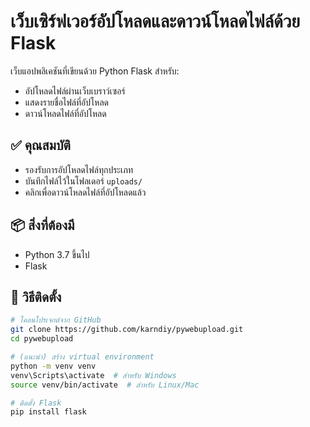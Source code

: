 # เว็บเซิร์ฟเวอร์อัปโหลดและดาวน์โหลดไฟล์ด้วย Flask

เว็บแอปพลิเคชันที่เขียนด้วย Python Flask สำหรับ:

- อัปโหลดไฟล์ผ่านเว็บเบราว์เซอร์
- แสดงรายชื่อไฟล์ที่อัปโหลด
- ดาวน์โหลดไฟล์ที่อัปโหลด

## ✅ คุณสมบัติ

- รองรับการอัปโหลดไฟล์ทุกประเภท
- บันทึกไฟล์ไว้ในโฟลเดอร์ `uploads/`
- คลิกเพื่อดาวน์โหลดไฟล์ที่อัปโหลดแล้ว

## 📦 สิ่งที่ต้องมี

- Python 3.7 ขึ้นไป
- Flask

## 🔧 วิธีติดตั้ง

```bash
# โคลนโปรเจกต์จาก GitHub
git clone https://github.com/karndiy/pywebupload.git
cd pywebupload

# (แนะนำ) สร้าง virtual environment
python -m venv venv
venv\Scripts\activate  # สำหรับ Windows
source venv/bin/activate  # สำหรับ Linux/Mac

# ติดตั้ง Flask
pip install flask
